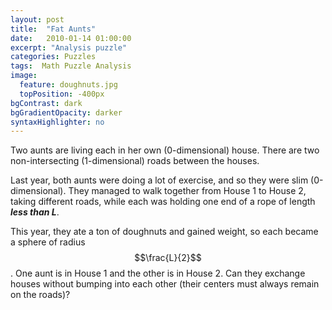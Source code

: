 ```yaml
---
layout: post
title:  "Fat Aunts"
date:   2010-01-14 01:00:00
excerpt: "Analysis puzzle"
categories: Puzzles
tags:  Math Puzzle Analysis
image:
  feature: doughnuts.jpg
  topPosition: -400px
bgContrast: dark
bgGradientOpacity: darker
syntaxHighlighter: no
---
```

Two aunts are living each in her own (0-dimensional) house. There are two non-intersecting (1-dimensional) roads between the houses.

Last year, both aunts were doing a lot of exercise, and so they were slim (0-dimensional). They managed to walk together from House 1 to House 2, taking different roads, while each was holding one end of a rope of length ***less than L***.

This year, they ate a ton of doughnuts and gained weight, so each became a sphere of radius $$\frac{L}{2}$$. One aunt is in House 1 and the other is in House 2. Can they exchange houses without bumping into each other (their centers must always remain on the roads)?
